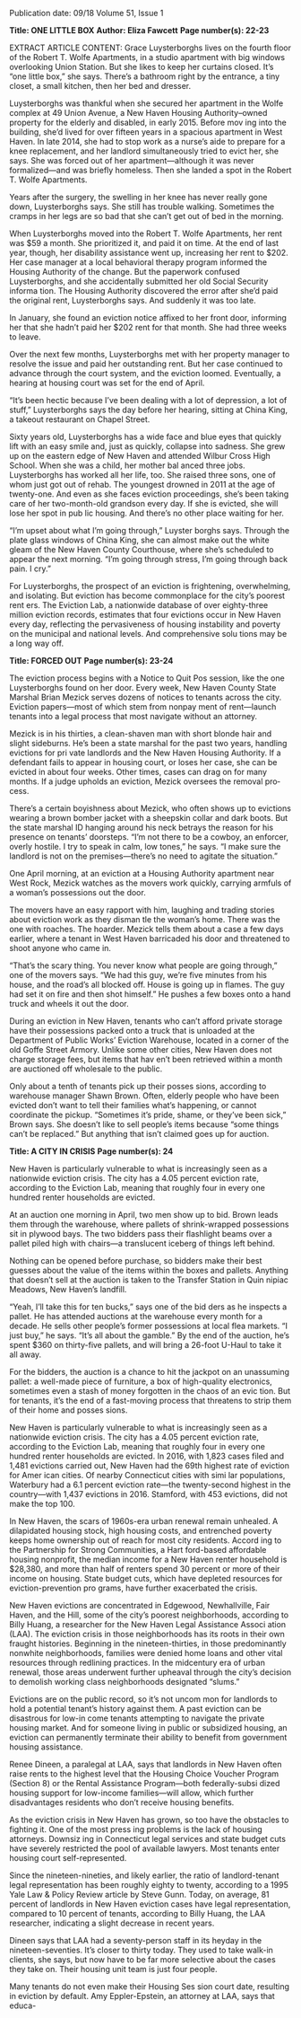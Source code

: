 Publication date: 09/18
Volume 51, Issue 1

**Title: ONE LITTLE BOX**
**Author: Eliza Fawcett**
**Page number(s): 22-23**

EXTRACT ARTICLE CONTENT:
Grace Luysterborghs lives on the fourth floor of the 
Robert T. Wolfe Apartments, in a studio apartment with 
big windows overlooking Union Station. But she likes to 
keep her curtains closed. It’s “one little box,” she says. 
There’s a bathroom right by the entrance, a tiny closet, 
a small kitchen, then her bed and dresser.


Luysterborghs was thankful when she secured her 
apartment in the Wolfe complex at 49 Union Avenue, 
a New Haven Housing Authority–owned property for 
the elderly and disabled, in early 2015. Before mov­
ing into the building, she’d lived for over fifteen years 
in a spacious apartment in West Haven. In late 2014, 
she had to stop work as a nurse’s aide to prepare for a 
knee replacement, and her landlord simultaneously 
tried to evict her, she says. She was forced out of her 
apartment—although it was never formalized—and was 
briefly homeless. Then she landed a spot in the Robert 
T. Wolfe Apartments.


Years after the surgery, the swelling in her knee has 
never really gone down, Luysterborghs says. She still has 
trouble walking. Sometimes the cramps in her legs are 
so bad that she can’t get out of bed in the morning.


When Luysterborghs moved into the Robert T. Wolfe 
Apartments, her rent was $59 a month. She prioritized 
it, and paid it on time. At the end of last year, though, 
her disability assistance went up, increasing her rent to 
$202. Her case manager at a local behavioral therapy 
program informed the Housing Authority of the change. 
But the paperwork confused Luysterborghs, and she 
accidentally submitted her old Social Security informa­
tion. The Housing Authority discovered the error after 
she’d paid the original rent, Luysterborghs says. And 
suddenly it was too late.


In January, she found an eviction notice affixed to her 
front door, informing her that she hadn’t paid her $202 
rent for that month. She had three weeks to leave.


Over the next few months, Luysterborghs met with 
her property manager to resolve the issue and paid her 
outstanding rent. But her case continued to advance 
through the court system, and the eviction loomed. 
Eventually, a hearing at housing court was set for the 
end of April.


“It’s been hectic because I’ve been dealing with a 
lot of depression, a lot of stuff,” Luysterborghs says the 
day before her hearing, sitting at China King, a takeout 
restaurant on Chapel Street.


Sixty years old, Luysterborghs has a wide face and 
blue eyes that quickly lift with an easy smile and, just 
as quickly, collapse into sadness. She grew up on the 
eastern edge of New Haven and attended Wilbur Cross 
High School. When she was a child, her mother bal­
anced three jobs.  Luysterborghs has worked all her life, 
too. She raised three sons, one of whom just got out 
of rehab. The youngest drowned in 2011 at the age of 
twenty-one. And even as she faces eviction proceedings, 
she’s been taking care of her two-month-old grandson 
every day. If she is evicted, she will lose her spot in pub­
lic housing. And there’s no other place waiting for her.


“I’m upset about what I’m going through,” Luyster­
borghs says. Through the plate glass windows of China 
King, she can almost make out the white gleam of the 
New Haven County Courthouse, where she’s scheduled 
to appear the next morning. “I’m going through stress, 
I’m going through back pain. I cry.”


For Luysterborghs, the prospect of an eviction is 
frightening, overwhelming, and isolating. But eviction 
has become commonplace for the city’s poorest rent­
ers. The Eviction Lab, a nationwide database of over 
eighty-three million eviction records, estimates that four 
evictions occur in New Haven every day, reflecting the 
pervasiveness of housing instability and poverty on the 
municipal and national levels. And comprehensive solu­
tions may be a long way off.



**Title: FORCED OUT**
**Page number(s): 23-24**

The eviction process begins with a Notice to Quit Pos­
session, like the one Luysterborghs found on her door. 
Every week, New Haven County State Marshal Brian 
Mezick serves dozens of notices to tenants across the 
city. Eviction papers—most of which stem from nonpay­
ment of rent—launch tenants into a legal process that 
most navigate without an attorney.


Mezick is in his thirties, a clean-shaven man with 
short blonde hair and slight sideburns. He’s been a state 
marshal for the past two years, handling evictions for pri­
vate landlords and the New Haven Housing Authority. 
If a defendant fails to appear in housing court, or loses 
her case, she can be evicted in about four weeks. Other 
times, cases can drag on for many months. If a judge 
upholds an eviction, Mezick oversees the removal pro­
cess.


There’s a certain boyishness about Mezick, who often 
shows up to evictions wearing a brown bomber jacket 
with a sheepskin collar and dark boots. But the state 
marshal ID hanging around his neck betrays the reason 
for his presence on tenants’ doorsteps. “I’m not there to 
be a cowboy, an enforcer, overly hostile. I try to speak 
in calm, low tones,” he says. “I make sure the landlord 
is not on the premises—there’s no need to agitate the 
situation.”


One April morning, at an eviction at a Housing 
Authority apartment near West Rock, Mezick watches as 
the movers work quickly, carrying armfuls of a woman’s 
possessions out the door.


The movers have an easy rapport with him, laughing 
and trading stories about eviction work as they disman­
tle the woman’s home. There was the one with roaches. 
The hoarder. Mezick tells them about a case a few days 
earlier, where a tenant in West Haven barricaded his 
door and threatened to shoot anyone who came in.


“That’s the scary thing. You never know what people 
are going through,” one of the movers says. “We had this 
guy, we’re five minutes from his house, and the road’s 
all blocked off. House is going up in flames. The guy 
had set it on fire and then shot himself.” He pushes a 
few boxes onto a hand truck and wheels it out the door.


During an eviction in New Haven, tenants who can’t 
afford private storage have their possessions packed onto 
a truck that is unloaded at the Department of Public 
Works’ Eviction Warehouse, located in a corner of the 
old Goffe Street Armory. Unlike some other cities, New 
Haven does not charge storage fees, but items that hav­
en’t been retrieved within a month are auctioned off 
wholesale to the public.


Only about a tenth of tenants pick up their posses­
sions, according to warehouse manager Shawn Brown. 
Often, elderly people who have been evicted don’t 
want to tell their families what’s happening, or cannot 
coordinate the pickup. “Sometimes it’s pride, shame, or 
they’ve been sick,” Brown says. She doesn’t like to sell 
people’s items because “some things can’t be replaced.” 
But anything that isn’t claimed goes up for auction.



**Title: A CITY IN CRISIS**
**Page number(s): 24**

New Haven is particularly vulnerable to what 
is increasingly seen as a nationwide eviction 
crisis. The city has a 4.05 percent eviction 
rate, according to the Eviction Lab, meaning 
that roughly four in every one hundred renter 
households are evicted. 


At an auction one morning in April, two men show up 
to bid. Brown leads them through the warehouse, where 
pallets of shrink-wrapped possessions sit in plywood 
bays. The two bidders pass their flashlight beams over 
a pallet piled high with chairs—a translucent iceberg of 
things left behind.


Nothing can be opened before purchase, so bidders 
make their best guesses about the value of the items 
within the boxes and pallets. Anything that doesn’t sell 
at the auction is taken to the Transfer Station in Quin­
nipiac Meadows, New Haven’s landfill.


“Yeah, I’ll take this for ten bucks,” says one of the bid­
ders as he inspects a pallet. He has attended auctions at 
the warehouse every month for a decade. He sells other 
people’s former possessions at local flea markets. “I just 
buy,” he says. “It’s all about the gamble.” By the end of 
the auction, he’s spent $360 on thirty-five pallets, and 
will bring a 26-foot U-Haul to take it all away.


For the bidders, the auction is a chance to hit the 
jackpot on an unassuming pallet: a well-made piece of 
furniture, a box of high-quality electronics, sometimes 
even a stash of money forgotten in the chaos of an evic­
tion. But for tenants, it’s the end of a fast-moving process 
that threatens to strip them of their home and posses­
sions.


New Haven is particularly vulnerable to what is 
increasingly seen as a nationwide eviction crisis. The 
city has a 4.05 percent eviction rate, according to the 
Eviction Lab, meaning that roughly four in every one 
hundred renter households are evicted. In 2016, with 
1,823 cases filed and 1,481 evictions carried out, New 
Haven had the 69th highest rate of eviction for Amer­
ican cities. Of nearby Connecticut cities with simi­
lar populations, Waterbury had a 6.1 percent eviction 
rate—the twenty-second highest in the country—with 
1,437 evictions in 2016. Stamford, with 453 evictions, 
did not make the top 100.


In New Haven, the scars of 1960s-era urban renewal 
remain unhealed. A dilapidated housing stock, high 
housing costs, and entrenched poverty keeps home 
ownership out of reach for most city residents. Accord­
ing to the Partnership for Strong Communities, a Hart­
ford-based affordable housing nonprofit, the median 
income for a New Haven renter household is $28,380, 
and more than half of renters spend 30 percent or more 
of their income on housing. State budget cuts, which 
have depleted resources for eviction-prevention pro­
grams, have further exacerbated the crisis.


New Haven evictions are concentrated in Edgewood, 
Newhallville, Fair Haven, and the Hill, some of the 
city’s poorest neighborhoods, according to Billy Huang, 
a researcher for the New Haven Legal Assistance Associ­
ation (LAA). The eviction crisis in those neighborhoods 
has its roots in their own fraught histories. Beginning in 
the nineteen-thirties, in those predominantly nonwhite 
neighborhoods, families were denied home loans and 
other vital resources through redlining practices. In the 
midcentury era of urban renewal, those areas underwent 
further upheaval through the city’s decision to demolish 
working class neighborhoods designated “slums.”


Evictions are on the public record, so it’s not uncom­
mon for landlords to hold a potential tenant’s history 
against them. A past eviction can be disastrous for low-in­
come tenants attempting to navigate the private housing 
market. And for someone living in public or subsidized 
housing, an eviction can permanently terminate their 
ability to benefit from government housing assistance.


Renee Dineen, a paralegal at LAA, says that landlords 
in New Haven often raise rents to the highest level that 
the Housing Choice Voucher Program (Section 8) or 
the Rental Assistance Program—both federally-subsi­
dized housing support for low-income families—will 
allow, which further disadvantages residents who don’t 
receive housing benefits.


As the eviction crisis in New Haven has grown, so too 
have the obstacles to fighting it. One of the most press­
ing problems is the lack of housing attorneys. Downsiz­
ing in Connecticut legal services and state budget cuts 
have severely restricted the pool of available lawyers. 
Most tenants enter housing court self-represented.


Since the nineteen-nineties, and likely earlier, the 
ratio of landlord-tenant legal representation has been 
roughly eighty to twenty, according to a 1995 Yale Law & 
Policy Review article by Steve Gunn. Today, on average, 
81 percent of landlords in New Haven eviction cases 
have legal representation, compared to 10 percent of 
tenants, according to Billy Huang, the LAA researcher, 
indicating a slight decrease in recent years.


Dineen says that LAA had a seventy-person staff in 
its heyday in the nineteen-seventies. It’s closer to thirty 
today. They used to take walk-in clients, she says, but 
now have to be far more selective about the cases they 
take on. Their housing unit team is just four people.


Many tenants do not even make their Housing Ses­
sion court date, resulting in eviction by default. Amy 
Eppler-Epstein, an attorney at LAA, says that educa-